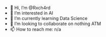- 👋 Hi, I’m @Rxch4rd
- 👀 I’m interested in AI
- 🌱 I’m currently learning Data Science
- 💞️ I’m looking to collaborate on nothing ATM
- 📫 How to reach me: n/a

<!---
Rxch4rd/Rxch4rd is a ✨ special ✨ repository because its `README.md` (this file) appears on your GitHub profile.
You can click the Preview link to take a look at your changes.
--->

